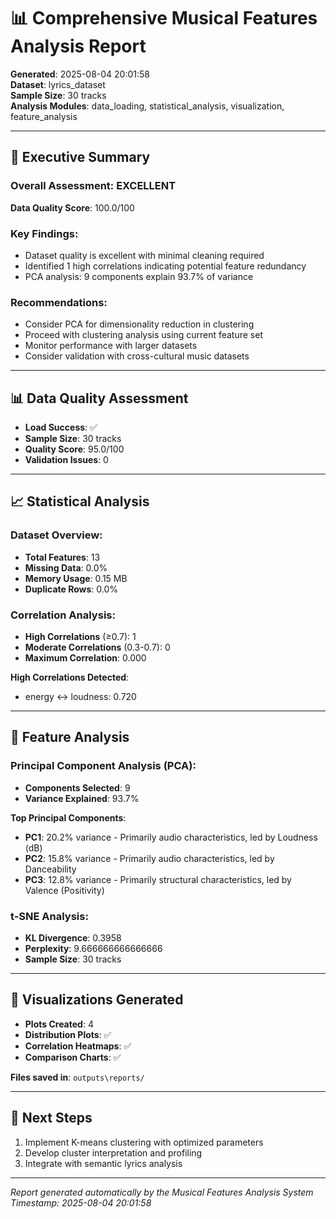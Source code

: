 # 📊 Comprehensive Musical Features Analysis Report

**Generated**: 2025-08-04 20:01:58  
**Dataset**: lyrics_dataset  
**Sample Size**: 30 tracks  
**Analysis Modules**: data_loading, statistical_analysis, visualization, feature_analysis

---

## 🎯 Executive Summary

### Overall Assessment: EXCELLENT

**Data Quality Score**: 100.0/100

### Key Findings:
- Dataset quality is excellent with minimal cleaning required
- Identified 1 high correlations indicating potential feature redundancy
- PCA analysis: 9 components explain 93.7% of variance

### Recommendations:
- Consider PCA for dimensionality reduction in clustering
- Proceed with clustering analysis using current feature set
- Monitor performance with larger datasets
- Consider validation with cross-cultural music datasets

---

## 📊 Data Quality Assessment

- **Load Success**: ✅
- **Sample Size**: 30 tracks
- **Quality Score**: 95.0/100
- **Validation Issues**: 0

---

## 📈 Statistical Analysis

### Dataset Overview:
- **Total Features**: 13
- **Missing Data**: 0.0%
- **Memory Usage**: 0.15 MB
- **Duplicate Rows**: 0.0%

### Correlation Analysis:
- **High Correlations** (≥0.7): 1
- **Moderate Correlations** (0.3-0.7): 0
- **Maximum Correlation**: 0.000

**High Correlations Detected**:
- energy ↔ loudness: 0.720

---

## 🔬 Feature Analysis

### Principal Component Analysis (PCA):
- **Components Selected**: 9
- **Variance Explained**: 93.7%

**Top Principal Components**:
- **PC1**: 20.2% variance - Primarily audio characteristics, led by Loudness (dB)
- **PC2**: 15.8% variance - Primarily audio characteristics, led by Danceability
- **PC3**: 12.8% variance - Primarily structural characteristics, led by Valence (Positivity)

### t-SNE Analysis:
- **KL Divergence**: 0.3958
- **Perplexity**: 9.666666666666666
- **Sample Size**: 30 tracks

---

## 🎨 Visualizations Generated

- **Plots Created**: 4
- **Distribution Plots**: ✅
- **Correlation Heatmaps**: ✅
- **Comparison Charts**: ✅

**Files saved in**: `outputs\reports/`

---

## 🚀 Next Steps

1. Implement K-means clustering with optimized parameters
1. Develop cluster interpretation and profiling
1. Integrate with semantic lyrics analysis

---

*Report generated automatically by the Musical Features Analysis System*  
*Timestamp: 2025-08-04 20:01:58*

